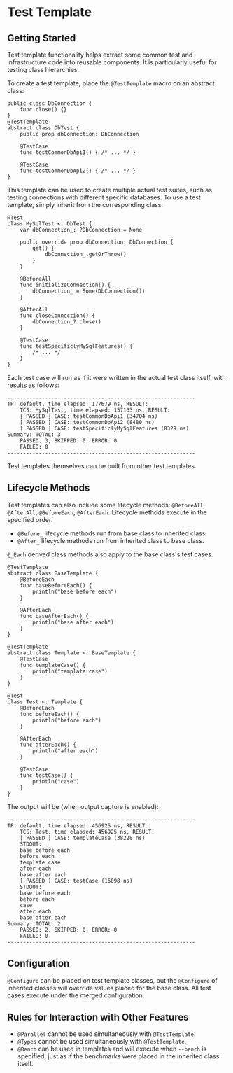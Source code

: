 # Test Template

## Getting Started

Test template functionality helps extract some common test and infrastructure code into reusable components. It is particularly useful for testing class hierarchies.

To create a test template, place the `@TestTemplate` macro on an abstract class:

<!-- compile-test1 -->
```cangjie
public class DbConnection {
    func close() {}
}
@TestTemplate
abstract class DbTest {
    public prop dbConnection: DbConnection

    @TestCase
    func testCommonDbApi1() { /* ... */ }

    @TestCase
    func testCommonDbApi2() { /* ... */ }
}
```

This template can be used to create multiple actual test suites, such as testing connections with different specific databases. To use a test template, simply inherit from the corresponding class:

<!-- compile-test1 -->
```cangjie
@Test
class MySqlTest <: DbTest {
    var dbConnection_: ?DbConnection = None

    public override prop dbConnection: DbConnection {
        get() {
            dbConnection_.getOrThrow()
        }
    }

    @BeforeAll
    func initializeConnection() {
        dbConnection_ = Some(DbConnection())
    }

    @AfterAll
    func closeConnection() {
        dbConnection_?.close()
    }

    @TestCase
    func testSpecificlyMySqlFeatures() {
        /* ... */
    }
}
```

Each test case will run as if it were written in the actual test class itself, with results as follows:

```text
------------------------------------------------------------
TP: default, time elapsed: 177679 ns, RESULT:
    TCS: MySqlTest, time elapsed: 157163 ns, RESULT:
    [ PASSED ] CASE: testCommonDbApi1 (34704 ns)
    [ PASSED ] CASE: testCommonDbApi2 (8480 ns)
    [ PASSED ] CASE: testSpecificlyMySqlFeatures (8329 ns)
Summary: TOTAL: 3
    PASSED: 3, SKIPPED: 0, ERROR: 0
    FAILED: 0
------------------------------------------------------------
```

Test templates themselves can be built from other test templates.

## Lifecycle Methods

Test templates can also include some lifecycle methods: `@BeforeAll`, `@AfterAll`, `@BeforeEach`, `@AfterEach`. Lifecycle methods execute in the specified order:

- `@Before_` lifecycle methods run from base class to inherited class.
- `@After_` lifecycle methods run from inherited class to base class.

`@_Each` derived class methods also apply to the base class's test cases.

<!-- run -->
```cangjie
@TestTemplate
abstract class BaseTemplate {
    @BeforeEach
    func baseBeforeEach() {
        println("base before each")
    }

    @AfterEach
    func baseAfterEach() {
        println("base after each")
    }
}

@TestTemplate
abstract class Template <: BaseTemplate {
    @TestCase
    func templateCase() {
        println("template case")
    }
}

@Test
class Test <: Template {
    @BeforeEach
    func beforeEach() {
        println("before each")
    }

    @AfterEach
    func afterEach() {
        println("after each")
    }

    @TestCase
    func testCase() {
        println("case")
    }
}
```

The output will be (when output capture is enabled):

```text
------------------------------------------------------------
TP: default, time elapsed: 456925 ns, RESULT:
    TCS: Test, time elapsed: 456925 ns, RESULT:
    [ PASSED ] CASE: templateCase (38228 ns)
    STDOUT:
    base before each
    before each
    template case
    after each
    base after each
    [ PASSED ] CASE: testCase (16098 ns)
    STDOUT:
    base before each
    before each
    case
    after each
    base after each
Summary: TOTAL: 2
    PASSED: 2, SKIPPED: 0, ERROR: 0
    FAILED: 0
------------------------------------------------------------
```

## Configuration

`@Configure` can be placed on test template classes, but the `@Configure` of inherited classes will override values placed for the base class. All test cases execute under the merged configuration.

## Rules for Interaction with Other Features

- `@Parallel` cannot be used simultaneously with `@TestTemplate`.
- `@Types` cannot be used simultaneously with `@TestTemplate`.
- `@Bench` can be used in templates and will execute when `--bench` is specified, just as if the benchmarks were placed in the inherited class itself.